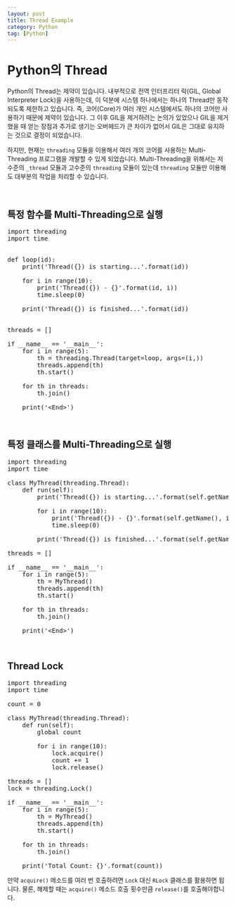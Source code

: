 ```yaml
---
layout: post
title: Thread Example
category: Python
tag: [Python]
---
```

# Python의 Thread

Python의 Thread는 제약이 있습니다. 내부적으로 전역 인터프리터 락(GIL, Global Interpreter Lock)을 사용하는데, 이 덕분에 시스템 하나에서는 하나의 Thread만 동작되도록 제한하고 있습니다. 즉, 코어(Core)가 여러 개인 시스템에서도 하나의 코어만 사용하기 때문에 제약이 있습니다. 그 이후 GIL을 제거하려는 논의가 있었으나 GIL을 제거했을 때 얻는 장점과 추가로 생기는 오버헤드가 큰 차이가 없어서 GIL은 그대로 유지하는 것으로 결정이 되었습니다.

하지만, 현재는 `threading` 모듈을 이용해서 여러 개의 코어를 사용하는 Multi-Threading 프로그램을 개발할 수 있게 되었습니다. Multi-Threading을 위해서는 저수준의 `_thread` 모듈과 고수준의 `threading` 모듈이 있는데 `threading` 모듈만 이용해도 대부분의 작업을 처리할 수 있습니다.

<br>

## 특정 함수를 Multi-Threading으로 실행

<pre class="prettyprint">
import threading
import time


def loop(id):
    print('Thread({}) is starting...'.format(id))

    for i in range(10):
        print('Thread({}) - {}'.format(id, i))
        time.sleep(0)

    print('Thread({}) is finished...'.format(id))


threads = []

if __name__ == '__main__':
    for i in range(5):
        th = threading.Thread(target=loop, args=(i,))
        threads.append(th)
        th.start()

    for th in threads:
        th.join()

    print('&lt;End&gt;')
</pre>

<br>

## 특정 클래스를 Multi-Threading으로 실행

<pre class="prettyprint">
import threading
import time

class MyThread(threading.Thread):
    def run(self):
        print('Thread({}) is starting...'.format(self.getName()))

        for i in range(10):
            print('Thread({}) - {}'.format(self.getName(), i))
            time.sleep(0)

        print('Thread({}) is finished...'.format(self.getName()))

threads = []

if __name__ == '__main__':
    for i in range(5):
        th = MyThread()
        threads.append(th)
        th.start()

    for th in threads:
        th.join()

    print('&lt;End&gt;')
</pre>

<br>

## Thread Lock

<pre class="prettyprint">
import threading
import time

count = 0

class MyThread(threading.Thread):
    def run(self):
        global count

        for i in range(10):
            lock.acquire()
            count += 1
            lock.release()

threads = []
lock = threading.Lock()

if __name__ == '__main__':
    for i in range(5):
        th = MyThread()
        threads.append(th)
        th.start()

    for th in threads:
        th.join()

    print('Total Count: {}'.format(count))
</pre>

만약 `acquire()` 메소드를 여러 번 호출하려면 `Lock` 대신 `RLock` 클래스를 활용하면 됩니다. 물론, 해제할 때는 `acquire()` 메소드 호출 횟수만큼 `release()`를 호출해야합니다.